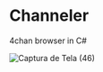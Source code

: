 # Channeler
4chan browser in C#

![Captura de Tela (46)](https://user-images.githubusercontent.com/45200489/222064600-8a7d72fb-2708-4f48-bed0-fb7d2f9fb998.png)
